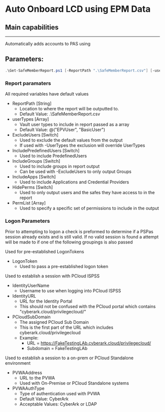 # Auto Onboard LCD using EPM Data


## Main capabilities
-----------------
Automatically adds accounts to PAS using  


## Parameters:
```powershell
.\Get-SafeMemberReport.ps1 [-ReportPath ".\SafeMemberReport.csv"] [-userTypes @("EPVUser", "BasicUser")] [-ExcludeUsers] [-IncludePredefinedUsers] [-IncludeGroups] [-IncludeApps] [-HidePerms] [-PermList @("useAccounts", "retrieveAccounts","listAccounts")] [-logonToken $logonToken] [-IdentityUserName "brian.bors@cyberark.cloud.xxxx"] [-IdentityURL aalxxxx.my.idaptive.app] [-PCloudSubDomain "TestingLab"] [-PVWAAddress "https://onprem.lab.local/passwordVault"] [-PVWACredentials $PSCredential] [-PVWAAuthType "CyberArk"]
```
### Report paramaters
All required variables have default values
- ReportPath [String]
	- Location to where the report will be outputted to.
    - Default Value: .\SafeMemberReport.csv
- userTypes [Array]
	- Vault user types to include in report passed as a array
    - Default Value: @("EPVUser", "BasicUser")
- ExcludeUsers [Switch]
    - Used to exclude the default values from the output
    - If used with -UserTypes the exclusion will override UserTypes
- IncludePredefinedUsers [Switch]
    - Used to include PredefinedUsers
- IncludeGroups [Switch]
    - Used to include groups in report output
    - Can be used with -ExcludeUsers to only output Groups
- IncludeApps [Switch]
    - Used to include Applications and Credential Providers
- HidePerms [Switch]
    - Used to only output users and the safes they have access to in the report
- PermList [Array]
    - Used to specify a specific set of permissions to include in the output
### Logon Parameters
Prior to attempting to logon a check is preformed to determine if a PSPas session already exists and is still valid. If no valid session is found a attempt will be made to if one of the following groupings is also passed

Used for pre-established LogonTokens
- LogonToken
    - Used to pass a pre-established logon token

Used to establish a session with PCloud ISPSS
- IdentityUserName
    - Username to use when logging into PCloud ISPSS
- IdentityURL
    - URL for the Identity Portal
    - This should not be confused with the PCloud portal which contains "cyberark.cloud/privilegecloud/"
- PCloudSubDomain
    - The assigned PCloud Sub Domain
    - This is the first part of the URL which includes cyberark.cloud/privilegecloud
    - Example: 
        - URL = https://FakeTestingLAb.cyberark.cloud/privilegecloud/
        - Subdomain =  FakeTestingLAb

Used to establish a session to a on-prem or PCloud Standalone environment
- PVWAAddress
    - URL to the PVWA
    - Used with On-Premise or PCloud Standalone systems
- PVWAAuthType
    - Type of authentication used with PVWA
    - Default Value: CyberArk
    - Acceptable Values: CyberArk or LDAP 